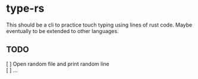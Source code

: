 # type-rs
This should be a cli to practice touch typing using lines of rust code. Maybe eventually to be extended to other languages.

## TODO
[ ] Open random file and print random line  
[ ] ...

